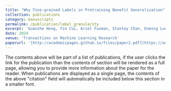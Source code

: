 ```yaml
---
title: "Why Fine-grained Labels in Pretraining Benefit Generalization"
collection: publications
category: manuscripts
permalink: /publication/label_granularity
excerpt: 'Guanzhe Hong, Yin Cui, Ariel Fuxman, Stanley Chan, Enming Luo'
date: 2024
venue: 'Transactions on Machine Learning Research'
paperurl: '[http://academicpages.github.io/files/paper2.pdf](https://arxiv.org/abs/2410.23129)'
---
```


The contents above will be part of a list of publications, if the user clicks the link for the publication than the contents of section will be rendered as a full page, allowing you to provide more information about the paper for the reader. When publications are displayed as a single page, the contents of the above "citation" field will automatically be included below this section in a smaller font.
